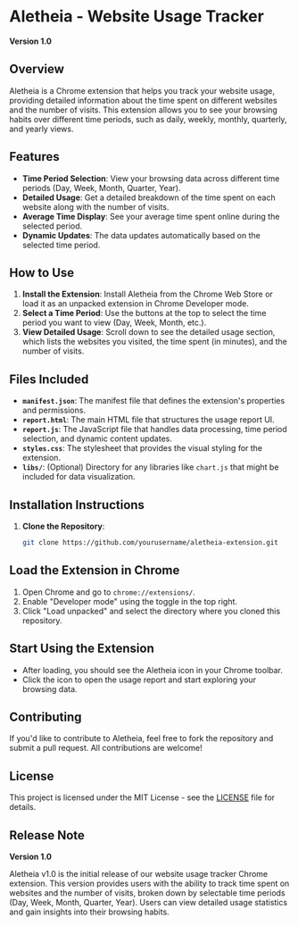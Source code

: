 # Aletheia - Website Usage Tracker

**Version 1.0**

## Overview

Aletheia is a Chrome extension that helps you track your website usage, providing detailed information about the time spent on different websites and the number of visits. This extension allows you to see your browsing habits over different time periods, such as daily, weekly, monthly, quarterly, and yearly views.

## Features

- **Time Period Selection**: View your browsing data across different time periods (Day, Week, Month, Quarter, Year).
- **Detailed Usage**: Get a detailed breakdown of the time spent on each website along with the number of visits.
- **Average Time Display**: See your average time spent online during the selected period.
- **Dynamic Updates**: The data updates automatically based on the selected time period.

## How to Use

1. **Install the Extension**: Install Aletheia from the Chrome Web Store or load it as an unpacked extension in Chrome Developer mode.
2. **Select a Time Period**: Use the buttons at the top to select the time period you want to view (Day, Week, Month, etc.).
3. **View Detailed Usage**: Scroll down to see the detailed usage section, which lists the websites you visited, the time spent (in minutes), and the number of visits.

## Files Included

- **`manifest.json`**: The manifest file that defines the extension's properties and permissions.
- **`report.html`**: The main HTML file that structures the usage report UI.
- **`report.js`**: The JavaScript file that handles data processing, time period selection, and dynamic content updates.
- **`styles.css`**: The stylesheet that provides the visual styling for the extension.
- **`libs/`**: (Optional) Directory for any libraries like `chart.js` that might be included for data visualization.

## Installation Instructions

1. **Clone the Repository**:
   ```bash
   git clone https://github.com/yourusername/aletheia-extension.git

## Load the Extension in Chrome

1. Open Chrome and go to `chrome://extensions/`.
2. Enable "Developer mode" using the toggle in the top right.
3. Click "Load unpacked" and select the directory where you cloned this repository.

## Start Using the Extension

- After loading, you should see the Aletheia icon in your Chrome toolbar.
- Click the icon to open the usage report and start exploring your browsing data.

## Contributing

If you'd like to contribute to Aletheia, feel free to fork the repository and submit a pull request. All contributions are welcome!

## License

This project is licensed under the MIT License - see the [LICENSE](LICENSE) file for details.

## Release Note

**Version 1.0**

Aletheia v1.0 is the initial release of our website usage tracker Chrome extension. This version provides users with the ability to track time spent on websites and the number of visits, broken down by selectable time periods (Day, Week, Month, Quarter, Year). Users can view detailed usage statistics and gain insights into their browsing habits.
